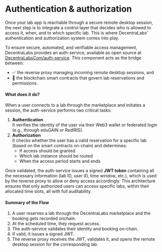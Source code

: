 # Authentication & authorization

Once your lab app is reachable through a secure remote desktop session, the next step is to integrate a control layer that decides who is allowed to access it, when, and to which specific lab. This is where DecentraLabs' authentication and authorization system comes into play.

To ensure secure, automated, and verifiable access management, DecentraLabs provides an auth-service, available as open source at [DecentraLabsCom/auth-service](https://github.com/DecentraLabsCom/auth-service). This component acts as the bridge between:

* ✅ the reverse proxy managing incoming remote desktop sessions, and
* 🔗 the blockchain smart contracts that govern lab reservations and permissions.

#### What does it do?

When a user connects to a lab through the marketplace and initiates a session, the auth-service performs two critical tasks:

1. **Authentication**\
   It verifies the identity of the user via their Web3 wallet or federated login (e.g., through eduGAIN or RedIRIS).
2. **Authorization**\
   It checks whether the user has a valid reservation for a specific lab (based on the smart contracts on-chain) and determines:
   * If access should be granted
   * Which lab instance should be routed
   * When the access period starts and ends

Once validated, the auth-service issues a signed **JWT token** containing all the necessary information (lab ID, user ID, time window, etc.), which is used by the reverse proxy to allow or deny access accordingly. This architecture ensures that only authorized users can access specific labs, within their allocated time slots, all with full auditability.

#### Summary of the Flow

1. A user reserves a lab through the DecentraLabs marketplace and the booking gets recorded onchain.
2. At the scheduled time, they request access.
3. The auth-service validates their identity and booking on-chain.
4. If valid, it issues a signed JWT.
5. The reverse proxy receives the JWT, validates it, and opens the remote desktop session for the corresponding lab.
